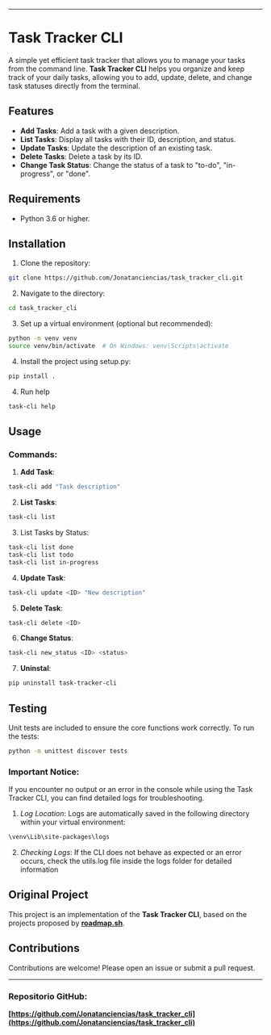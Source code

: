 
---

# Task Tracker CLI

A simple yet efficient task tracker that allows you to manage your tasks from the command line. **Task Tracker CLI** helps you organize and keep track of your daily tasks, allowing you to add, update, delete, and change task statuses directly from the terminal.

## Features

- **Add Tasks**: Add a task with a given description.
- **List Tasks**: Display all tasks with their ID, description, and status.
- **Update Tasks**: Update the description of an existing task.
- **Delete Tasks**: Delete a task by its ID.
- **Change Task Status**: Change the status of a task to "to-do", "in-progress", or "done".

## Requirements

- Python 3.6 or higher.

## Installation

1. Clone the repository:

```bash
git clone https://github.com/Jonatanciencias/task_tracker_cli.git
```

2. Navigate to the directory:

```bash
cd task_tracker_cli
```

3. Set up a virtual environment (optional but recommended):

```bash
python -m venv venv
source venv/bin/activate  # On Windows: venv\Scripts\activate
```

4. Install the project using setup.py:
```bash
pip install .
```

4. Run help

```bash
task-cli help
```

## Usage

### Commands:

1. **Add Task**:

```bash
task-cli add "Task description"

```

2. **List Tasks**:

```bash
task-cli list

```
3. List Tasks by Status:  

```bash
task-cli list done
task-cli list todo
task-cli list in-progress

```

4. **Update Task**:

```bash
task-cli update <ID> "New description"

```

5. **Delete Task**:

```bash
task-cli delete <ID>
```

6. **Change Status**:

```bash
task-cli new_status <ID> <status>
```

7. **Uninstal**:
```bash
pip uninstall task-tracker-cli
```

## Testing

Unit tests are included to ensure the core functions work correctly. To run the tests:

```bash
python -m unittest discover tests
```

### Important Notice:

If you encounter no output or an error in the console while using the Task Tracker CLI, you can find detailed logs for troubleshooting.

1. *Log Location*: Logs are automatically saved in the following directory within your virtual environment:

```bash
\venv\Lib\site-packages\logs
```

2. *Checking Logs*: If the CLI does not behave as expected or an error occurs, check the utils.log file inside the logs folder for detailed information

## Original Project

This project is an implementation of the **Task Tracker CLI**, based on the projects proposed by **[roadmap.sh](https://roadmap.sh/projects/task-tracker)**.

## Contributions

Contributions are welcome! Please open an issue or submit a pull request.

---

### Repositorio GitHub:

**[https://github.com/Jonatanciencias/task_tracker_cli](https://github.com/Jonatanciencias/task_tracker_cli)**
